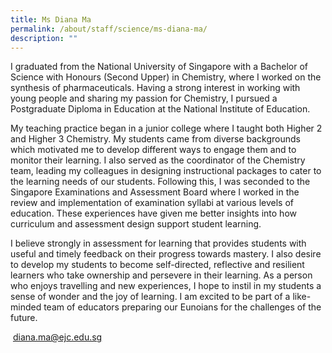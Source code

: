 ```yaml
---
title: Ms Diana Ma
permalink: /about/staff/science/ms-diana-ma/
description: ""
---
```


I graduated from the National University of Singapore with a Bachelor of Science with Honours (Second Upper) in Chemistry, where I worked on the synthesis of pharmaceuticals. Having a strong interest in working with young people and sharing my passion for Chemistry, I pursued a Postgraduate Diploma in Education at the National Institute of Education.

My teaching practice began in a junior college where I taught both Higher 2 and Higher 3 Chemistry. My students came from diverse backgrounds which motivated me to develop different ways to engage them and to monitor their learning. I also served as the coordinator of the Chemistry team, leading my colleagues in designing instructional packages to cater to the learning needs of our students. Following this, I was seconded to the Singapore Examinations and Assessment Board where I worked in the review and implementation of examination syllabi at various levels of education. These experiences have given me better insights into how curriculum and assessment design support student learning.

I believe strongly in assessment for learning that provides students with useful and timely feedback on their progress towards mastery. I also desire to develop my students to become self-directed, reflective and resilient learners who take ownership and persevere in their learning. As a person who enjoys travelling and new experiences, I hope to instil in my students a sense of wonder and the joy of learning. I am excited to be part of a like-minded team of educators preparing our Eunoians for the challenges of the future.

 [diana.ma@ejc.edu.sg](mailto:diana.ma@ejc.edu.sg)